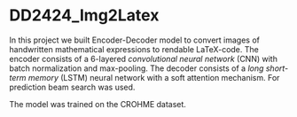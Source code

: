 # DD2424_Img2Latex

In this project we built Encoder-Decoder model to convert images of handwritten mathematical expressions to rendable LaTeX-code. The encoder consists of a 6-layered _convolutional neural network_ (CNN) with batch normalization and max-pooling. The decoder consists of a _long short-term memory_ (LSTM) neural network with a soft attention mechanism. For prediction beam search was used.

The model was trained on the CROHME dataset.
